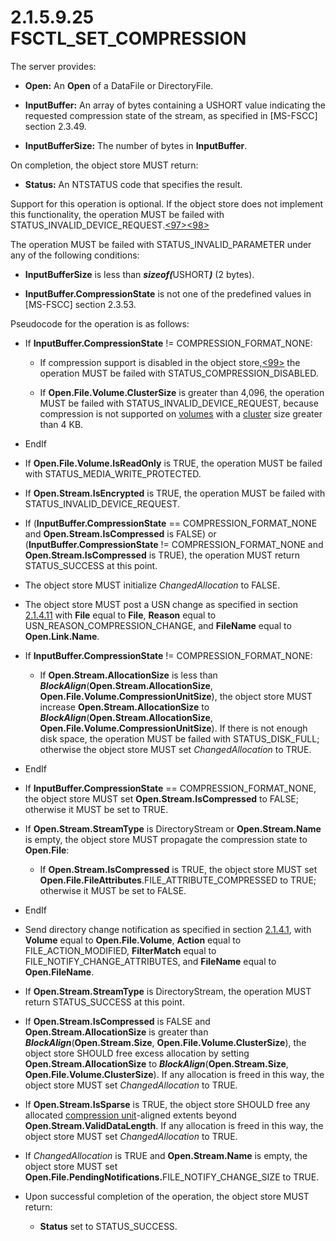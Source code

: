<html dir="LTR" xmlns:mshelp="http://msdn.microsoft.com/mshelp" xmlns:ddue="http://ddue.schemas.microsoft.com/authoring/2003/5" xmlns:xlink="http://www.w3.org/1999/xlink" xmlns:tool="http://www.microsoft.com/tooltip">
    <head>
        <meta http-equiv="Content-Type" content="text/html; CHARSET=utf-8"></meta>
        <meta name="save" content="history"></meta>
        <title>2.1.5.9.25 FSCTL_SET_COMPRESSION</title>
        <xml>
            <mshelp:toctitle title="2.1.5.9.25 FSCTL_SET_COMPRESSION"></mshelp:toctitle>
            <mshelp:rltitle title="[MS-FSA]: FSCTL_SET_COMPRESSION"></mshelp:rltitle>
            <mshelp:keyword index="A" term="8e2a2e1e-5a90-4251-8b4d-18f1a4c0be43"></mshelp:keyword>
            <mshelp:attr name="DCSext.ContentType" value="open specification"></mshelp:attr>
            <mshelp:attr name="AssetID" value="8e2a2e1e-5a90-4251-8b4d-18f1a4c0be43"></mshelp:attr>
            <mshelp:attr name="TopicType" value="kbRef"></mshelp:attr>
            <mshelp:attr name="DCSext.Title" value="[MS-FSA]: FSCTL_SET_COMPRESSION" />
        </xml>
    </head>
    <body>
        <div id="header">
            <h1 class="heading">2.1.5.9.25 FSCTL_SET_COMPRESSION</h1>
        </div>
        <div id="mainSection">
            <div id="mainBody">
                <div id="allHistory" class="saveHistory"></div>
                <div id="sectionSection0" class="section" name="collapseableSection">
                    

<p>The server provides:</p>

<ul><li><p><span><span> 
</span></span><b>Open:</b> An <b>Open</b> of a DataFile or DirectoryFile.</p>

</li><li><p><span><span> 
</span></span><b>InputBuffer:</b> An array of bytes containing a USHORT value
indicating the requested compression state of the stream, as specified in <mshelp:link keywords="efbfe127-73ad-4140-9967-ec6500e66d5e" tabindex="0">[MS-FSCC]</mshelp:link>
section <mshelp:link keywords="77f650a3-e3a2-4a25-baac-4bf9b36bcc46" tabindex="0">2.3.49</mshelp:link>.</p>

</li><li><p><span><span> 
</span></span><b>InputBufferSize:</b> The number of bytes in <b>InputBuffer</b>.</p>

</li></ul><p>On completion, the object store MUST return:</p>

<ul><li><p><span><span> 
</span></span><b>Status:</b> An NTSTATUS code that specifies the result.</p>

</li></ul><p>Support for this operation is optional. If the object store
does not implement this functionality, the operation MUST be failed with
STATUS_INVALID_DEVICE_REQUEST.<a id="Appendix_A_Target_97"></a><a href="4e3695bd-7574-4f24-a223-b4679c065b63.html#Appendix_A_97" aria-label="Product behavior note 97">&lt;97&gt;</a><a id="Appendix_A_Target_98"></a><a href="4e3695bd-7574-4f24-a223-b4679c065b63.html#Appendix_A_98" aria-label="Product behavior note 98">&lt;98&gt;</a></p>

<p>The operation MUST be failed with STATUS_INVALID_PARAMETER
under any of the following conditions:</p>

<ul><li><p><span><span> 
</span></span><b>InputBufferSize</b> is less than <b><i>sizeof(</i></b>USHORT<b><i>)</i></b>
(2 bytes).</p>

</li><li><p><span><span> 
</span></span><b>InputBuffer.CompressionState</b> is not one of the predefined
values in [MS-FSCC] section <mshelp:link keywords="3ce96098-fb24-472e-af53-1fa211bda38b" tabindex="0">2.3.53</mshelp:link>.</p>

</li></ul><p>Pseudocode for the operation is as follows:</p>

<ul><li><p><span><span> 
</span></span>If <b>InputBuffer.CompressionState</b> !=
COMPRESSION_FORMAT_NONE:</p>

<ul><li><p><span><span>  </span></span>If
compression support is disabled in the object store,<a id="Appendix_A_Target_99"></a><a href="4e3695bd-7574-4f24-a223-b4679c065b63.html#Appendix_A_99" aria-label="Product behavior note 99">&lt;99&gt;</a> the operation MUST be failed
with STATUS_COMPRESSION_DISABLED.</p>

</li><li><p><span><span>  </span></span>If <b>Open.File.Volume.ClusterSize</b>
is greater than 4,096, the operation MUST be failed with
STATUS_INVALID_DEVICE_REQUEST, because compression is not supported on <a href="682f0f59-385c-4351-b81a-3b234f53db03.html#gt_9a876829-33a1-4f0b-8b81-8552b7e5561c">volumes</a> with a <a href="682f0f59-385c-4351-b81a-3b234f53db03.html#gt_feef37b3-c173-4f51-aab6-b55a6366259b">cluster</a> size greater than 4
KB.</p>

</li></ul></li><li><p><span><span> 
</span></span>EndIf</p>

</li><li><p><span><span> 
</span></span>If <b>Open.File.Volume.IsReadOnly</b> is TRUE, the operation MUST
be failed with STATUS_MEDIA_WRITE_PROTECTED.</p>

</li><li><p><span><span> 
</span></span>If <b>Open.Stream.IsEncrypted</b> is TRUE, the operation MUST be
failed with STATUS_INVALID_DEVICE_REQUEST.</p>

</li><li><p><span><span> 
</span></span>If (<b>InputBuffer.CompressionState</b> ==
COMPRESSION_FORMAT_NONE and <b>Open.Stream.IsCompressed</b> is FALSE) or (<b>InputBuffer.CompressionState</b>
!= COMPRESSION_FORMAT_NONE and <b>Open.Stream.IsCompressed</b> is TRUE), the
operation MUST return STATUS_SUCCESS at this point.</p>

</li><li><p><span><span> 
</span></span>The object store MUST initialize <i>ChangedAllocation</i> to
FALSE.</p>

</li><li><p><span><span> 
</span></span>The object store MUST post a USN change as specified in section <a href="2c897c5e-b29e-464d-825f-565ff587f7f1.html">2.1.4.11</a> with <b>File</b>
equal to <b>File</b>, <b>Reason</b> equal to USN_REASON_COMPRESSION_CHANGE, and
<b>FileName</b> equal to <b>Open.Link.Name</b>.</p>

</li><li><p><span><span> 
</span></span>If <b>InputBuffer.CompressionState</b> !=
COMPRESSION_FORMAT_NONE:</p>

<ul><li><p><span><span>  </span></span>If <b>Open.Stream.AllocationSize</b>
is less than <b><i>BlockAlign</i></b>(<b>Open.Stream.AllocationSize</b>, <b>Open.File.Volume.CompressionUnitSize</b>),
the object store MUST increase <b>Open.Stream.AllocationSize</b> to <b><i>BlockAlign</i></b>(<b>Open.Stream.AllocationSize</b>,
<b>Open.File.Volume.CompressionUnitSize</b>). If there is not enough disk
space, the operation MUST be failed with STATUS_DISK_FULL; otherwise the object
store MUST set <i>ChangedAllocation</i> to TRUE.</p>

</li></ul></li><li><p><span><span> 
</span></span>EndIf</p>

</li><li><p><span><span> 
</span></span>If <b>InputBuffer.CompressionState</b> == COMPRESSION_FORMAT_NONE,
the object store MUST set <b>Open.Stream.IsCompressed</b> to FALSE; otherwise
it MUST be set to TRUE.</p>

</li><li><p><span><span> 
</span></span>If <b>Open.Stream.StreamType</b> is DirectoryStream or <b>Open.Stream.Name</b>
is empty, the object store MUST propagate the compression state to <b>Open.File</b>:</p>

<ul><li><p><span><span>  </span></span>If <b>Open.Stream.IsCompressed</b>
is TRUE, the object store MUST set <b>Open.File.FileAttributes</b>.FILE_ATTRIBUTE_COMPRESSED
to TRUE; otherwise it MUST be set to FALSE.</p>

</li></ul></li><li><p><span><span> 
</span></span>EndIf</p>

</li><li><p><span><span> 
</span></span>Send directory change notification as specified in section <a href="7f757efa-ba81-4c0e-a4c7-d11d7beed109.html">2.1.4.1</a>, with <b>Volume</b>
equal to <b>Open.File.Volume</b>, <b>Action</b> equal to FILE_ACTION_MODIFIED, <b>FilterMatch</b>
equal to FILE_NOTIFY_CHANGE_ATTRIBUTES, and <b>FileName</b> equal to <b>Open.FileName</b>.</p>

</li><li><p><span><span> 
</span></span>If <b>Open.Stream.StreamType</b> is DirectoryStream, the
operation MUST return STATUS_SUCCESS at this point.</p>

</li><li><p><span><span> 
</span></span>If <b>Open.Stream.IsCompressed</b> is FALSE and <b>Open.Stream.AllocationSize</b>
is greater than <b><i>BlockAlign</i></b>(<b>Open.Stream.Size</b>, <b>Open.File.Volume.ClusterSize</b>),
the object store SHOULD free excess allocation by setting <b>Open.Stream.AllocationSize</b>
to <b><i>BlockAlign</i></b>(<b>Open.Stream.Size</b>, <b>Open.File.Volume.ClusterSize</b>).
If any allocation is freed in this way, the object store MUST set <i>ChangedAllocation</i>
to TRUE.</p>

</li><li><p><span><span> 
</span></span>If <b>Open.Stream.IsSparse</b> is TRUE, the object store SHOULD
free any allocated <a href="682f0f59-385c-4351-b81a-3b234f53db03.html#gt_ce0d64e7-0847-4910-9611-b3044f3aae2d">compression
unit</a>-aligned extents beyond <b>Open.Stream.ValidDataLength</b>. If any
allocation is freed in this way, the object store MUST set <i>ChangedAllocation</i>
to TRUE.</p>

</li><li><p><span><span> 
</span></span>If <i>ChangedAllocation</i> is TRUE and <b>Open.Stream.Name</b>
is empty, the object store MUST set <b>Open.File.PendingNotifications.</b>FILE_NOTIFY_CHANGE_SIZE
to TRUE.</p>

</li><li><p><span><span> 
</span></span>Upon successful completion of the operation, the object store
MUST return:</p>

<ul><li><p><span><span>  </span></span><b>Status</b>
set to STATUS_SUCCESS.</p>

</li></ul></li></ul>
                </div>
            </div>
        </div>
    </body>
</html>